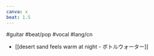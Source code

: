 ```yaml
---
canva: x
beat: 1.5
---
```

#guitar #beat/pop #vocal #lang/cn 
- [[desert sand feels warm at night - ボトルウォーター]]